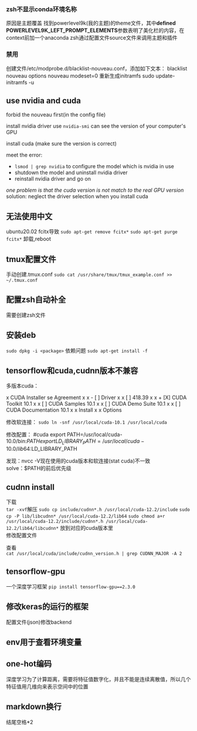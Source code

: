 ### zsh不显示conda环境名称

原因是主题覆盖
找到powerlevel9k(我的主题)的theme文件，其中**defined POWERLEVEL9K_LEFT_PROMPT_ELEMENTS**参数表明了美化栏的内容，在context前加一个anaconda
zsh通过配置文件source文件来调用主题和插件

### 禁用

创建文件/etc/modprobe.d/blacklist-nouveau.conf，添加如下文本：
blacklist nouveau
options nouveau modeset=0
重新生成initramfs
sudo update-initramfs -u

## use nvidia and cuda

forbid the nouveau first(in the config file)

install nvidia driver
use `nvidia-smi` can see the version of your computer's GPU

install cuda (make sure the version is correct)

meet the error:

- `lsmod | grep nvidia` to configure the model which is nvidia in use
- shutdown the model and uninstall nvidia driver
- reinstall nvidia driver and go on

*one problem is that the cuda version is not match to the real GPU version*
solution:
neglect the driver selection when you install cuda

## 无法使用中文
ubuntu20.02 fcitx导致
`sudo apt-get remove fcitx*` 
`sudo apt-get purge fcitx*`
卸载,reboot

## tmux配置文件
手动创建.tmux.conf
`sudo cat /usr/share/tmux/tmux_example.conf >> ~/.tmux.conf`

## 配置zsh自动补全
需要创建zsh文件

## 安装deb

`sudo dpkg -i <package>`
依赖问题
`sudo apt-get install -f`

## tensorflow和cuda,cudnn版本不兼容
多版本cuda：

x CUDA Installer se Agreement                                                  x
x - [ ] Driver                                                                 x
x      [ ] 418.39                                                              x
x + [X] CUDA Toolkit 10.1                                                      x
x   [ ] CUDA Samples 10.1                                                      x
x   [ ] CUDA Demo Suite 10.1                                                   x
x   [ ] CUDA Documentation 10.1                                                x
x   Install                                                                    x
x   Options  

修改软连接：
`sudo ln -snf /usr/local/cuda-10.1 /usr/local/cuda`

修改配置：
#cuda
export PATH=/usr/local/cuda-10.0/bin:$PATH  
export LD_LIBRARY_PATH=/usr/local/cuda-10.0/lib64:$LD_LIBRARY_PATH

发现：nvcc -V现在使用的cuda版本和软连接(stat cuda)不一致  
solve：$PATH的前后优先级

## cudnn install
下载  
`tar -xvf`解压
`sudo cp include/cudnn*.h /usr/local/cuda-12.2/include`
`sudo cp -P lib/libcudnn* /usr/local/cuda-12.2/lib64`
`sudo chmod a+r /usr/local/cuda-12.2/include/cudnn*.h /usr/local/cuda-12.2/lib64/libcudnn*`
放到对应的cuda版本里  
修改配置文件

查看  
`cat /usr/local/cuda/include/cudnn_version.h | grep CUDNN_MAJOR -A 2`

## tensorflow-gpu
一个深度学习框架
`pip install tensorflow-gpu==2.3.0`

## 修改keras的运行的框架
配置文件(json)修改backend

## env用于查看环境变量

## one-hot编码
深度学习为了计算距离，需要将特征值数字化，并且不能是连续离散值，所以几个特征值用几维向来表示空间中的位置

## markdown换行
结尾空格*2